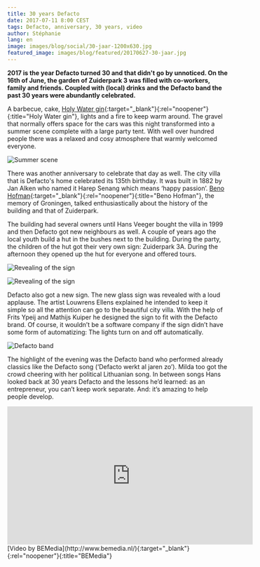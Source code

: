 ```yaml
---
title: 30 years Defacto
date: 2017-07-11 8:00 CEST
tags: Defacto, anniversary, 30 years, video
author: Stéphanie
lang: en
image: images/blog/social/30-jaar-1200x630.jpg
featured_image: images/blog/featured/20170627-30-jaar.jpg
---
```


**2017 is the year Defacto turned 30 and that didn't go by unnoticed. On the 16th of June, the garden of Zuiderpark 3 was filled with co-workers, family and friends. Coupled with (local) drinks and the Defacto band the past 30 years were abundantly celebrated.**

A barbecue, cake, [Holy Water gin](http://holywater.church/){:target="_blank"}{:rel="noopener"}{:title="Holy Water gin"}, lights and a fire to keep warm around. The gravel that normally offers space for the cars was this night transformed into a summer scene complete with a large party tent. With well over hundred people there was a relaxed and cosy atmosphere that warmly welcomed everyone.

![Summer scene](/images/blog/30-jaar-01.jpg)

There was another anniversary to celebrate that day as well. The city villa that is Defacto's home celebrated its 135th birthday. It was built in 1882 by Jan Alken who named it Harep Senang which means ‘happy passion’. [Beno Hofman](http://benohofman.nl/){:target="_blank"}{:rel="noopener"}{:title="Beno Hofman"}, the memory of Groningen, talked enthusiastically about the history of the building and that of Zuiderpark.

The building had several owners until Hans Veeger bought the villa in 1999 and then Defacto got new neighbours as well. A couple of years ago the local youth build a hut in the bushes next to the building. During the party, the children of the hut got their very own sign: Zuiderpark 3A. During the afternoon they opened up the hut for everyone and offered tours.

![Revealing of the sign](/images/blog/30-jaar-02.jpg)

![Revealing of the sign](/images/blog/30-jaar-03.jpg)

Defacto also got a new sign. The new glass sign was revealed with a loud applause. The artist Louwrens Ellens explained he intended to keep it simple so all the attention can go to the beautiful city villa. With the help of Frits Ypeij and Mathijs Kuiper he designed the sign to fit with the Defacto brand. Of course, it wouldn’t be a software company if the sign didn’t have some form of automatizing: The lights turn on and off automatically.

![Defacto band](/images/blog/30-jaar-04.jpg)

The highlight of the evening was the Defacto band who performed already classics like the Defacto song (‘Defacto werkt al jaren zo’). Milda too got the crowd cheering with her political Lithuanian song. In between songs Hans looked back at 30 years Defacto and the lessons he’d learned: as an entrepreneur, you can’t keep work separate. And: it’s amazing to help people develop.

<iframe width="560" height="315" src="https://www.youtube-nocookie.com/embed/ExxabKjIr3M?rel=0" frameborder="0" allowfullscreen></iframe>
[Video by BEMedia](http://www.bemedia.nl/){:target="_blank"}{:rel="noopener"}{:title="BEMedia"}
